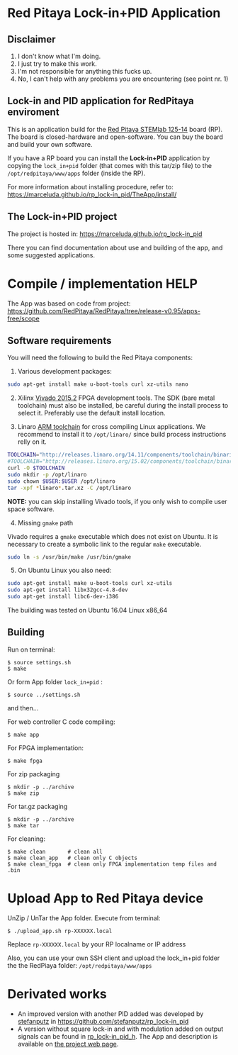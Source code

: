 # Red Pitaya Lock-in+PID Application

## Disclaimer

1. I don't know what I'm doing. 
2. I just try to make this work. 
3. I'm not responsible for anything this fucks up. 
4. No, I can't help with any problems you are encountering (see point nr. 1)

## Lock-in and PID application for RedPitaya enviroment

This is an application build for the [Red Pitaya STEMlab 125-14](https://www.redpitaya.com/) board (RP).
The board is closed-hardware and open-software. You can buy the board and build your own software.

If you have a RP board you can install the **Lock-in+PID** application
by copying the `lock_in+pid` folder (that comes with this tar/zip file) to the
`/opt/redpitaya/www/apps` folder (inside the RP).

For more information about installing procedure, refer to:
https://marceluda.github.io/rp_lock-in_pid/TheApp/install/


## The Lock-in+PID project
The project is hosted in: https://marceluda.github.io/rp_lock-in_pid

There you can find documentation about use and building of the app, and
some suggested applications.

# Compile / implementation HELP

The App was based on code from project:
https://github.com/RedPitaya/RedPitaya/tree/release-v0.95/apps-free/scope

## Software requirements

You will need the following to build the Red Pitaya components:

1. Various development packages:

```bash
sudo apt-get install make u-boot-tools curl xz-utils nano
```

2. Xilinx [Vivado 2015.2](http://www.xilinx.com/support/download/index.html/content/xilinx/en/downloadNav/vivado-design-tools/2015-2.html) FPGA development tools. The SDK (bare metal toolchain) must also be installed, be careful during the install process to select it. Preferably use the default install location.

3. Linaro [ARM toolchain](https://releases.linaro.org/14.11/components/toolchain/binaries/arm-linux-gnueabihf/) for cross compiling Linux applications. We recommend to install it to `/opt/linaro/` since build process instructions relly on it.

```bash
TOOLCHAIN="http://releases.linaro.org/14.11/components/toolchain/binaries/arm-linux-gnueabihf/gcc-linaro-4.9-2014.11-x86_64_arm-linux-gnueabihf.tar.xz"
#TOOLCHAIN="http://releases.linaro.org/15.02/components/toolchain/binaries/arm-linux-gnueabihf/gcc-linaro-4.9-2015.02-3-x86_64_arm-linux-gnueabihf.tar.xz"
curl -O $TOOLCHAIN
sudo mkdir -p /opt/linaro
sudo chown $USER:$USER /opt/linaro
tar -xpf *linaro*.tar.xz -C /opt/linaro
```

**NOTE:** you can skip installing Vivado tools, if you only wish to compile user space software.

4. Missing `gmake` path

Vivado requires a `gmake` executable which does not exist on Ubuntu. It is necessary to create a symbolic link to the regular `make` executable.

```bash
sudo ln -s /usr/bin/make /usr/bin/gmake
```

5. On Ubuntu Linux you also need:

```bash
sudo apt-get install make u-boot-tools curl xz-utils
sudo apt-get install libx32gcc-4.8-dev
sudo apt-get install libc6-dev-i386
```

The building was tested on Ubuntu 16.04 Linux x86_64 


## Building


Run on terminal:

```
$ source settings.sh
$ make
```

Or form App folder `lock_in+pid` :

```
$ source ../settings.sh
```

and then...

For web controller C code compiling:
```
$ make app
```

For FPGA implementation:
```
$ make fpga
```

For zip packaging
```
$ mkdir -p ../archive
$ make zip
```

For tar.gz packaging
```
$ mkdir -p ../archive
$ make tar
```
For cleaning:
```
$ make clean       # clean all
$ make clean_app   # clean only C objects
$ make clean_fpga  # clean only FPGA implementation temp files and .bin
```

# Upload App to Red Pitaya device

UnZip / UnTar the App folder. Execute from terminal:

```
$ ./upload_app.sh rp-XXXXXX.local
```

Replace `rp-XXXXXX.local` by your RP localname or IP address

Also, you can use your own SSH client and upload the lock_in+pid folder the the
RedPiaya folder: `/opt/redpitaya/www/apps`

# Derivated works
 - An improved version with another PID added was developed by [stefanputz](https://github.com/stefanputz)  in https://github.com/stefanputz/rp_lock-in_pid
 - A version without square lock-in and with modulation added on output signals can be found in [rp_lock-in_pid_h](https://github.com/marceluda/rp_lock-in_pid_h). The App and description is available on [the project web page](https://marceluda.github.io/rp_lock-in_pid/Derivated/).
